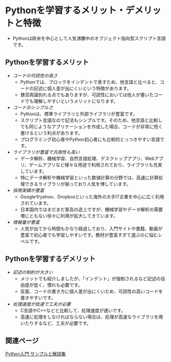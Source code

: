 # Pythonを学習するメリット・デメリットと特徴

- Pythonは欧米を中心として人気沸騰中のオブジェクト指向型スクリプト言語です。

## Pythonを学習するメリット

- *コードの可読性の高さ*
    - Pythonでは、ブロックをインデントで表すため、他言語と比べると、コードの記述に個人差が出にくいという特徴があります。
    - 賛否両論別れる点でもありますが、可読性においては他人が書いたコードでも理解しやすいというメリットになります。
- *コードのシンプルさ*
    - Pythonは、標準ライブラリと外部ライブラリが豊富です。
    - スクリプト言語なので記法もシンプルです。そのため、他言語と比較しても同じようなアプリケーションを作成した場合、コードが非常に短く書けるという利点があります。
    - プログラミング初心者やPython初心者にも比較的とっつきやすい言語です。
- *ライブラリが豊富で汎用性も高い*
    - データ解析、機械学習、自然言語処理、デスクトップアプリ、Webアプリ、ゲームアプリなど様々な用途で利用されており、ライブラリも充実しています。
    - 特にデータ解析や機械学習といった数値計算の分野では、高速に計算処理できるライブラリが揃っており人気を博しています。
- *採用実績が豊富*
    - Googleやyahoo、Dropboxといった海外の大手IT企業を中心に広く利用されています。
    - 日本国内ではまだまだ普及の途上ですが、機械学習やデータ解析の需要増にともない徐々に利用が拡大してきています。
- *情報量が豊富*
    - 人気が出てから時間もかなり経過しており、入門サイトや書籍、動画が豊富で初心者でも学習しやすいです。教材が豊富すぎて選ぶのに悩むレベルです。

## Pythonを学習するデメリット

- *記述の制約が大きい*
    - メリットでも紹介しましたが、「インデント」が強制されるなど記述の自由度が低く、慣れも必要です。
    - 反面、コードの書き方に個人差が出にくいため、可読性の高いコードを書きやすいです。
- *処理速度が低速で工夫が必要*
    - C言語やC++などと比較して、処理速度が遅いです。
    - 高速に処理をしなければならない場合は、処理が高速なライブラリを用いたりするなど、工夫が必要です。

## 関連ページ

[Python入門 サンプルと解説集](../index.md)